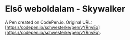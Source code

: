 # Első weboldalam - Skywalker

A Pen created on CodePen.io. Original URL: [https://codepen.io/schwesterke/pen/vYRrwEx](https://codepen.io/schwesterke/pen/vYRrwEx).

